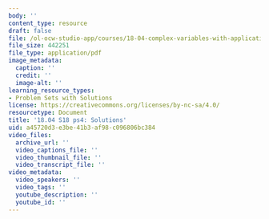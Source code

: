 ```yaml
---
body: ''
content_type: resource
draft: false
file: /ol-ocw-studio-app/courses/18-04-complex-variables-with-applications-spring-2018/mit18_04_s18_pset04_sol.pdf
file_size: 442251
file_type: application/pdf
image_metadata:
  caption: ''
  credit: ''
  image-alt: ''
learning_resource_types:
- Problem Sets with Solutions
license: https://creativecommons.org/licenses/by-nc-sa/4.0/
resourcetype: Document
title: '18.04 S18 ps4: Solutions'
uid: a45720d3-e3be-41b3-af98-c096806bc384
video_files:
  archive_url: ''
  video_captions_file: ''
  video_thumbnail_file: ''
  video_transcript_file: ''
video_metadata:
  video_speakers: ''
  video_tags: ''
  youtube_description: ''
  youtube_id: ''
---
```


